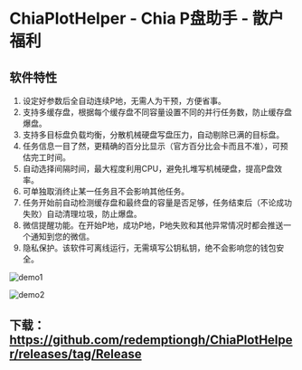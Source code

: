 # ChiaPlotHelper - Chia P盘助手 - 散户福利
## 软件特性
1. 设定好参数后全自动连续P地，无需人为干预，方便省事。
2. 支持多缓存盘，根据每个缓存盘不同容量设置不同的并行任务数，防止缓存盘爆盘。
3. 支持多目标盘负载均衡，分散机械硬盘写盘压力，自动剔除已满的目标盘。
4. 任务信息一目了然，更精确的百分比显示（官方百分比会卡而且不准），可预估完工时间。
5. 自动选择间隔时间，最大程度利用CPU，避免扎堆写机械硬盘，提高P盘效率。
6. 可单独取消终止某一任务且不会影响其他任务。
7. 任务开始前自动检测缓存盘和最终盘的容量是否足够，任务结束后（不论成功失败）自动清理垃圾，防止爆盘。
8. 微信提醒功能。在开始P地，成功P地，P地失败和其他异常情况时都会推送一个通知到您的微信。
9. 隐私保护。该软件可离线运行，无需填写公钥私钥，绝不会影响您的钱包安全。

![demo1](https://ae01.alicdn.com/kf/U14e85428e4214ae4aac022c3a59556361.jpg 'demo1')

![demo2](https://ae01.alicdn.com/kf/Ub24c5e2f8a5e487c993fd51e28ba25e4l.jpg 'demo2')

## 下载：https://github.com/redemptiongh/ChiaPlotHelper/releases/tag/Release
